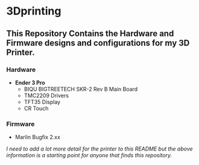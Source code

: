 # 3Dprinting

## This Repository Contains the Hardware and Firmware designs and configurations for my 3D Printer.

### Hardware
- **Ender 3 Pro**
  - BIQU BIGTREETECH SKR-2 Rev B Main Board
  - TMC2209 Drivers
  - TFT35 Display
  - CR Touch

### Firmware
- Marlin Bugfix 2.xx


*I need to add a lot more detail for the printer to this README but the above information is a starting point for anyone that finds this repository.* 
